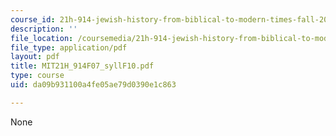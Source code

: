 ```yaml
---
course_id: 21h-914-jewish-history-from-biblical-to-modern-times-fall-2007
description: ''
file_location: /coursemedia/21h-914-jewish-history-from-biblical-to-modern-times-fall-2007/da09b931100a4fe05ae79d0390e1c863_MIT21H_914F07_syllF10.pdf
file_type: application/pdf
layout: pdf
title: MIT21H_914F07_syllF10.pdf
type: course
uid: da09b931100a4fe05ae79d0390e1c863

---
```

None